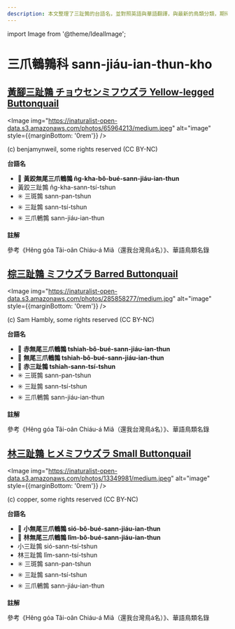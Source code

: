 ```yaml
---
description: 本文整理了三趾鶉的台語名，並對照英語與華語翻譯，與最新的鳥類分類，期待能夠供未來的台語鳥類圖鑑當作參考
---
```


import Image from '@theme/IdealImage';

# 三爪鵪鶉科 sann-jiáu-ian-thun-kho

## [黃腳三趾鶉 チョウセンミフウズラ Yellow-legged Buttonquail](https://ebird.org/species/yelbut1)

<Image img="https://inaturalist-open-data.s3.amazonaws.com/photos/65964213/medium.jpeg" alt="image" style={{marginBottom: '0rem'}} />

<div className="image-caption">
(c) benjamynweil, some rights reserved (CC BY-NC)
</div>

**台語名**

- 🎯 **黃跤無尾三爪鵪鶉 n̂g-kha-bô-bué-sann-jiáu-ian-thun**
- 黃跤三趾鶉 n̂g-kha-sann-tsí-tshun
- ✳️ 三斑鶉 sann-pan-tshun
- ✳️ 三趾鶉 sann-tsí-tshun
- ✳️ 三爪鵪鶉 sann-jiáu-ian-thun

**註解**

參考《Hêng góa Tâi-oân Chiáu-á Miâ（還我台灣鳥á名）》、華語鳥類名錄

## [棕三趾鶉 ミフウズラ Barred Buttonquail](https://ebird.org/species/barbut1)

<Image img="https://inaturalist-open-data.s3.amazonaws.com/photos/285858277/medium.jpg" alt="image" style={{marginBottom: '0rem'}} />

<div className="image-caption">
(c) Sam Hambly, some rights reserved (CC BY-NC)
</div>

**台語名**

- 🎯 **赤無尾三爪鵪鶉 tshiah-bô-bué-sann-jiáu-ian-thun**
- 🎯 **無尾三爪鵪鶉 tshiah-bô-bué-sann-jiáu-ian-thun**
- 🎯 **赤三趾鶉 tshiah-sann-tsí-tshun**
- ✳️ 三斑鶉 sann-pan-tshun
- ✳️ 三趾鶉 sann-tsí-tshun
- ✳️ 三爪鵪鶉 sann-jiáu-ian-thun

**註解**

參考《Hêng góa Tâi-oân Chiáu-á Miâ（還我台灣鳥á名）》、華語鳥類名錄

## [林三趾鶉 ヒメミフウズラ Small Buttonquail](https://ebird.org/species/smabut2)

<Image img="https://inaturalist-open-data.s3.amazonaws.com/photos/13349981/medium.jpeg" alt="image" style={{marginBottom: '0rem'}} />

<div className="image-caption">
(c) copper, some rights reserved (CC BY-NC)
</div>

**台語名**

- 🎯 **小無尾三爪鵪鶉 sió-bô-bué-sann-jiáu-ian-thun**
- 🎯 **林無尾三爪鵪鶉 lîm-bô-bué-sann-jiáu-ian-thun**
- 小三趾鶉 sió-sann-tsí-tshun
- 林三趾鶉 lîm-sann-tsí-tshun
- ✳️ 三斑鶉 sann-pan-tshun
- ✳️ 三趾鶉 sann-tsí-tshun
- ✳️ 三爪鵪鶉 sann-jiáu-ian-thun

**註解**

參考《Hêng góa Tâi-oân Chiáu-á Miâ（還我台灣鳥á名）》、華語鳥類名錄
